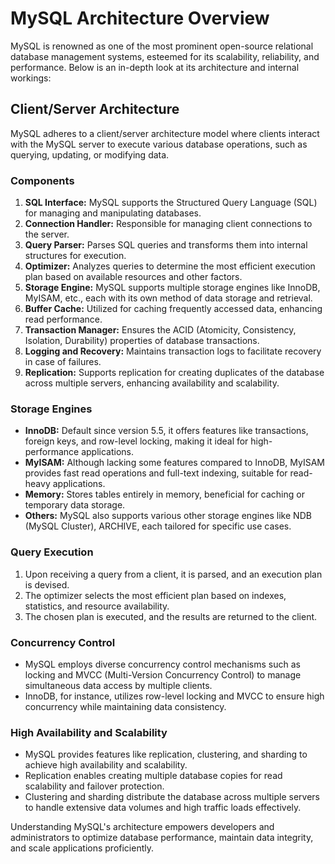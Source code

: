 # MySQL Architecture Overview

MySQL is renowned as one of the most prominent open-source relational database management systems, esteemed for its scalability, reliability, and performance. Below is an in-depth look at its architecture and internal workings:

## Client/Server Architecture
MySQL adheres to a client/server architecture model where clients interact with the MySQL server to execute various database operations, such as querying, updating, or modifying data.

### Components
1. **SQL Interface:** MySQL supports the Structured Query Language (SQL) for managing and manipulating databases.
2. **Connection Handler:** Responsible for managing client connections to the server.
3. **Query Parser:** Parses SQL queries and transforms them into internal structures for execution.
4. **Optimizer:** Analyzes queries to determine the most efficient execution plan based on available resources and other factors.
5. **Storage Engine:** MySQL supports multiple storage engines like InnoDB, MyISAM, etc., each with its own method of data storage and retrieval.
6. **Buffer Cache:** Utilized for caching frequently accessed data, enhancing read performance.
7. **Transaction Manager:** Ensures the ACID (Atomicity, Consistency, Isolation, Durability) properties of database transactions.
8. **Logging and Recovery:** Maintains transaction logs to facilitate recovery in case of failures.
9. **Replication:** Supports replication for creating duplicates of the database across multiple servers, enhancing availability and scalability.

### Storage Engines
- **InnoDB:** Default since version 5.5, it offers features like transactions, foreign keys, and row-level locking, making it ideal for high-performance applications.
- **MyISAM:** Although lacking some features compared to InnoDB, MyISAM provides fast read operations and full-text indexing, suitable for read-heavy applications.
- **Memory:** Stores tables entirely in memory, beneficial for caching or temporary data storage.
- **Others:** MySQL also supports various other storage engines like NDB (MySQL Cluster), ARCHIVE, each tailored for specific use cases.

### Query Execution
1. Upon receiving a query from a client, it is parsed, and an execution plan is devised.
2. The optimizer selects the most efficient plan based on indexes, statistics, and resource availability.
3. The chosen plan is executed, and the results are returned to the client.

### Concurrency Control
- MySQL employs diverse concurrency control mechanisms such as locking and MVCC (Multi-Version Concurrency Control) to manage simultaneous data access by multiple clients.
- InnoDB, for instance, utilizes row-level locking and MVCC to ensure high concurrency while maintaining data consistency.

### High Availability and Scalability
- MySQL provides features like replication, clustering, and sharding to achieve high availability and scalability.
- Replication enables creating multiple database copies for read scalability and failover protection.
- Clustering and sharding distribute the database across multiple servers to handle extensive data volumes and high traffic loads effectively.

Understanding MySQL's architecture empowers developers and administrators to optimize database performance, maintain data integrity, and scale applications proficiently.
